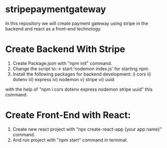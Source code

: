# stripepaymentgateway
In this repository we will create payment gateway using stripe in the backend and react as a front-end technology.

# Create Backend With Stripe
1) Create Package.json with "npm init" command.
2) Change the script to:-> start:'nodemon index.js' for starting npm.
3) Install the following packages for backend development:
    i)  cors
   ii)  dotenv
  iii)  express
   iv)  nodemon
    v)  stripe
   vi)  uuid
   
  with the help of "npm i cors dotenv express nodemon stripe uuid" this command.
  
  
# Create Front-End with React:

1) Create new react project with "npx create-react-app {your app name}" command.
2) And run project with "npm start" command in terminal.
